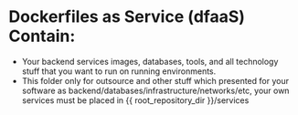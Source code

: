 # Dockerfiles as Service (dfaaS) Contain:

  * Your backend services images, databases, tools, and all technology stuff that you want to run on running environments.
  * This folder only for outsource and other stuff which presented for your software as backend/databases/infrastructure/networks/etc, your own services must be placed in {{ root_repository_dir }}/services
